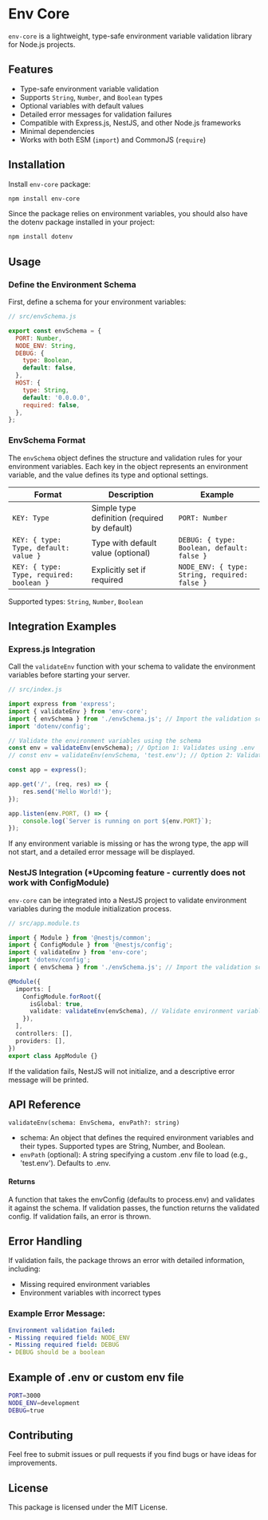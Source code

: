 # Env Core

`env-core` is a lightweight, type-safe environment variable validation library for Node.js projects.

## Features
- Type-safe environment variable validation
- Supports `String`, `Number`, and `Boolean` types
- Optional variables with default values
- Detailed error messages for validation failures
- Compatible with Express.js, NestJS, and other Node.js frameworks
- Minimal dependencies
- Works with both ESM (`import`) and CommonJS (`require`)

## Installation
Install `env-core` package:
```bash
npm install env-core
```
Since the package relies on environment variables, you should also have the dotenv package installed in your project:
```bash
npm install dotenv
```

## Usage
### Define the Environment Schema
First, define a schema for your environment variables:
```javascript
// src/envSchema.js

export const envSchema = {
  PORT: Number,
  NODE_ENV: String,
  DEBUG: {
    type: Boolean,
    default: false,
  },
  HOST: {
    type: String,
    default: '0.0.0.0',
    required: false,
  },
};

```

### EnvSchema Format
The `envSchema` object defines the structure and validation rules for your environment variables. Each key in the object represents an environment variable, and the value defines its type and optional settings.

| Format | Description | Example |
|--------|-------------|---------|
| `KEY: Type` | Simple type definition (required by default) | `PORT: Number` |
| `KEY: { type: Type, default: value }` | Type with default value (optional) | `DEBUG: { type: Boolean, default: false }` |
| `KEY: { type: Type, required: boolean }` | Explicitly set if required | `NODE_ENV: { type: String, required: false }` |

Supported types: `String`, `Number`, `Boolean`

## Integration Examples

### Express.js Integration
Call the `validateEnv` function with your schema to validate the environment variables before starting your server.
```javascript
// src/index.js

import express from 'express';
import { validateEnv } from 'env-core';
import { envSchema } from './envSchema.js'; // Import the validation schema
import 'dotenv/config';

// Validate the environment variables using the schema
const env = validateEnv(envSchema); // Option 1: Validates using .env
// const env = validateEnv(envSchema, 'test.env'); // Option 2: Validates using a custom env file

const app = express();

app.get('/', (req, res) => {
    res.send('Hello World!');
});

app.listen(env.PORT, () => {
    console.log(`Server is running on port ${env.PORT}`);
});
```
If any environment variable is missing or has the wrong type, the app will not start, and a detailed error message will be displayed.

### NestJS Integration (*Upcoming feature - currently does not work with ConfigModule)
`env-core` can be integrated into a NestJS project to validate environment variables during the module initialization process. 

```typescript
// src/app.module.ts

import { Module } from '@nestjs/common';
import { ConfigModule } from '@nestjs/config';
import { validateEnv } from 'env-core';
import 'dotenv/config';
import { envSchema } from './envSchema.js'; // Import the validation schema

@Module({
  imports: [
    ConfigModule.forRoot({
      isGlobal: true,
      validate: validateEnv(envSchema), // Validate environment variables
    }),
  ],
  controllers: [],
  providers: [],
})
export class AppModule {}
```
If the validation fails, NestJS will not initialize, and a descriptive error message will be printed.

## API Reference
`validateEnv(schema: EnvSchema, envPath?: string)`
- schema: An object that defines the required environment variables and their types. Supported types are String, Number, and Boolean.
- `envPath` (optional): A string specifying a custom .env file to load (e.g., 'test.env'). Defaults to .env.

#### Returns
A function that takes the envConfig (defaults to process.env) and validates it against the schema. If validation passes, the function returns the validated config. If validation fails, an error is thrown.

## Error Handling
If validation fails, the package throws an error with detailed information, including:
- Missing required environment variables
- Environment variables with incorrect types

### Example Error Message:
```yml
Environment validation failed:
- Missing required field: NODE_ENV
- Missing required field: DEBUG
- DEBUG should be a boolean
```

## Example of .env or custom env file
```bash
PORT=3000
NODE_ENV=development
DEBUG=true
```

## Contributing
Feel free to submit issues or pull requests if you find bugs or have ideas for improvements.

## License
This package is licensed under the MIT License.